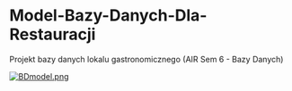 # Model-Bazy-Danych-Dla-Restauracji

Projekt bazy danych lokalu gastronomicznego (AIR Sem 6 - Bazy Danych) <br />

[![BDmodel.png](https://i.postimg.cc/hP0bBJvB/BDmodel.png)](https://postimg.cc/PPP8b513)